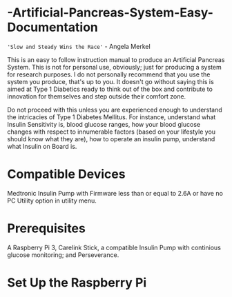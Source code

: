 

# -Artificial-Pancreas-System-Easy-Documentation

`'Slow and Steady Wins the Race'` - Angela Merkel 

This is an easy to follow instruction manual to produce an Artificial Pancreas System. This is not for personal use, obviously; just for producing a system for research purposes. I do not personally recommend that you use the system you produce, that's up to you. It doesn't go without saying this is aimed at Type 1 Diabetics ready to think out of the box and contribute to innovation for themselves and step outside their comfort zone.

Do not proceed with this unless you are experienced enough to understand the intricacies of Type 1 Diabetes Mellitus. For instance, understand what Insulin Sensitivity is, blood glucose ranges, how your blood glucose changes with respect to innumerable factors (based on your lifestyle you should know what they are), how to operate an insulin pump, understand what Insulin on Board is. 

# Compatible Devices

Medtronic Insulin Pump with Firmware less than or equal to 2.6A or have no PC Utility option in utility menu. 

# Prerequisites 

A Raspberry Pi 3, Carelink Stick, a compatible Insulin Pump with continious glucose monitoring; and Perseverance. 

# Set Up the Raspberry Pi 




